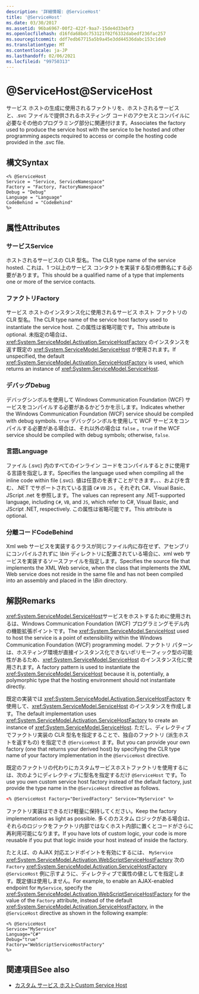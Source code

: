 ```yaml
---
description: '詳細情報: @ServiceHost'
title: '@ServiceHost'
ms.date: 03/30/2017
ms.assetid: 96ba6967-00f2-422f-9aa7-15de4d33ebf3
ms.openlocfilehash: d16fda68bdc753121f02f6332dabedf236fac257
ms.sourcegitcommit: ddf7edb67715a5b9a45e3dd44536dabc153c1de0
ms.translationtype: MT
ms.contentlocale: ja-JP
ms.lasthandoff: 02/06/2021
ms.locfileid: "99750313"
---
```

# <a name="servicehost"></a><span data-ttu-id="2e9fd-102">\@ServiceHost</span><span class="sxs-lookup"><span data-stu-id="2e9fd-102">\@ServiceHost</span></span>

<span data-ttu-id="2e9fd-103">サービス ホストの生成に使用されるファクトリを、ホストされるサービスと、.svc ファイルで提供されるホスティング コードのアクセスとコンパイルに必要なその他のプログラミング部分に関連付けます。</span><span class="sxs-lookup"><span data-stu-id="2e9fd-103">Associates the factory used to produce the service host with the service to be hosted and other programming aspects required to access or compile the hosting code provided in the .svc file.</span></span>

## <a name="syntax"></a><span data-ttu-id="2e9fd-104">構文</span><span class="sxs-lookup"><span data-stu-id="2e9fd-104">Syntax</span></span>

```aspx-csharp
<% @ServiceHost
Service = "Service, ServiceNamespace"
Factory = "Factory, FactoryNamespace"
Debug = "Debug"
Language = "Language"
CodeBehind = "CodeBehind"
%>
```

## <a name="attributes"></a><span data-ttu-id="2e9fd-105">属性</span><span class="sxs-lookup"><span data-stu-id="2e9fd-105">Attributes</span></span>

### <a name="service"></a><span data-ttu-id="2e9fd-106">サービス</span><span class="sxs-lookup"><span data-stu-id="2e9fd-106">Service</span></span>

<span data-ttu-id="2e9fd-107">ホストされるサービスの CLR 型名。</span><span class="sxs-lookup"><span data-stu-id="2e9fd-107">The CLR type name of the service hosted.</span></span> <span data-ttu-id="2e9fd-108">これは、1 つ以上のサービス コンタクトを実装する型の修飾名にする必要があります。</span><span class="sxs-lookup"><span data-stu-id="2e9fd-108">This should be a qualified name of a type that implements one or more of the service contacts.</span></span>

### <a name="factory"></a><span data-ttu-id="2e9fd-109">ファクトリ</span><span class="sxs-lookup"><span data-stu-id="2e9fd-109">Factory</span></span>

<span data-ttu-id="2e9fd-110">サービス ホストのインスタンス化に使用されるサービス ホスト ファクトリの CLR 型名。</span><span class="sxs-lookup"><span data-stu-id="2e9fd-110">The CLR type name of the service host factory used to instantiate the service host.</span></span> <span data-ttu-id="2e9fd-111">この属性は省略可能です。</span><span class="sxs-lookup"><span data-stu-id="2e9fd-111">This attribute is optional.</span></span> <span data-ttu-id="2e9fd-112">未指定の場合は、<xref:System.ServiceModel.Activation.ServiceHostFactory> のインスタンスを返す既定の <xref:System.ServiceModel.ServiceHost> が使用されます。</span><span class="sxs-lookup"><span data-stu-id="2e9fd-112">If unspecified, the default <xref:System.ServiceModel.Activation.ServiceHostFactory> is used, which returns an instance of <xref:System.ServiceModel.ServiceHost>.</span></span>

### <a name="debug"></a><span data-ttu-id="2e9fd-113">デバッグ</span><span class="sxs-lookup"><span data-stu-id="2e9fd-113">Debug</span></span>

<span data-ttu-id="2e9fd-114">デバッグシンボルを使用して Windows Communication Foundation (WCF) サービスをコンパイルする必要があるかどうかを示します。</span><span class="sxs-lookup"><span data-stu-id="2e9fd-114">Indicates whether the Windows Communication Foundation (WCF) service should be compiled with debug symbols.</span></span> <span data-ttu-id="2e9fd-115">`true` デバッグシンボルを使用して WCF サービスをコンパイルする必要がある場合は、それ以外の場合は `false` 。</span><span class="sxs-lookup"><span data-stu-id="2e9fd-115">`true` if the WCF service should be compiled with debug symbols; otherwise, `false`.</span></span>

### <a name="language"></a><span data-ttu-id="2e9fd-116">言語</span><span class="sxs-lookup"><span data-stu-id="2e9fd-116">Language</span></span>

<span data-ttu-id="2e9fd-117">ファイル (.svc) 内のすべてのインライン コードをコンパイルするときに使用する言語を指定します。</span><span class="sxs-lookup"><span data-stu-id="2e9fd-117">Specifies the language used when compiling all the inline code within file (.svc).</span></span> <span data-ttu-id="2e9fd-118">値は任意のを表すことができます。、、およびを含む、.NET でサポートされている言語 `C#` `VB` `JS` 。それぞれ C#、Visual Basic、JScript .net を参照します。</span><span class="sxs-lookup"><span data-stu-id="2e9fd-118">The values can represent any .NET-supported language, including `C#`, `VB`, and `JS`, which refer to C#, Visual Basic, and JScript .NET, respectively.</span></span> <span data-ttu-id="2e9fd-119">この属性は省略可能です。</span><span class="sxs-lookup"><span data-stu-id="2e9fd-119">This attribute is optional.</span></span>

### <a name="codebehind"></a><span data-ttu-id="2e9fd-120">分離コード</span><span class="sxs-lookup"><span data-stu-id="2e9fd-120">CodeBehind</span></span>

<span data-ttu-id="2e9fd-121">Xml web サービスを実装するクラスが同じファイル内に存在せず、アセンブリにコンパイルされずに *\bin* ディレクトリに配置されている場合に、xml web サービスを実装するソースファイルを指定します。</span><span class="sxs-lookup"><span data-stu-id="2e9fd-121">Specifies the source file that implements the XML Web service, when the class that implements the XML Web service does not reside in the same file and has not been compiled into an assembly and placed in the *\Bin* directory.</span></span>

## <a name="remarks"></a><span data-ttu-id="2e9fd-122">解説</span><span class="sxs-lookup"><span data-stu-id="2e9fd-122">Remarks</span></span>

<span data-ttu-id="2e9fd-123"><xref:System.ServiceModel.ServiceHost>サービスをホストするために使用されるは、Windows Communication Foundation (WCF) プログラミングモデル内の機能拡張ポイントです。</span><span class="sxs-lookup"><span data-stu-id="2e9fd-123">The <xref:System.ServiceModel.ServiceHost> used to host the service is a point of extensibility within the Windows Communication Foundation (WCF) programming model.</span></span> <span data-ttu-id="2e9fd-124">ファクトリ パターンは、ホスティング環境が直接インスタンス化できないポリモーフィック型の可能性があるため、<xref:System.ServiceModel.ServiceHost> のインスタンス化に使用されます。</span><span class="sxs-lookup"><span data-stu-id="2e9fd-124">A factory pattern is used to instantiate the <xref:System.ServiceModel.ServiceHost> because it is, potentially, a polymorphic type that the hosting environment should not instantiate directly.</span></span>

<span data-ttu-id="2e9fd-125">既定の実装では <xref:System.ServiceModel.Activation.ServiceHostFactory> を使用して、<xref:System.ServiceModel.ServiceHost> のインスタンスを作成します。</span><span class="sxs-lookup"><span data-stu-id="2e9fd-125">The default implementation uses <xref:System.ServiceModel.Activation.ServiceHostFactory> to create an instance of <xref:System.ServiceModel.ServiceHost>.</span></span> <span data-ttu-id="2e9fd-126">ただし、ディレクティブでファクトリ実装の CLR 型名を指定することで、独自のファクトリ (派生ホストを返すもの) を指定でき `@ServiceHost` ます。</span><span class="sxs-lookup"><span data-stu-id="2e9fd-126">But you can provide your own factory (one that returns your derived host) by specifying the CLR type name of your factory implementation in the `@ServiceHost` directive.</span></span>

<span data-ttu-id="2e9fd-127">既定のファクトリの代わりにカスタムサービスホストファクトリを使用するには、次のようにディレクティブに型名を指定するだけ `@ServiceHost` です。</span><span class="sxs-lookup"><span data-stu-id="2e9fd-127">To use you own custom service host factory instead of the default factory, just provide the type name in the `@ServiceHost` directive as follows.</span></span>

```xml
<% @ServiceHost Factory="DerivedFactory" Service="MyService" %>
```

<span data-ttu-id="2e9fd-128">ファクトリ実装はできるだけ軽量に保持してください。</span><span class="sxs-lookup"><span data-stu-id="2e9fd-128">Keep the factory implementations as light as possible.</span></span> <span data-ttu-id="2e9fd-129">多くのカスタム ロジックがある場合は、それらのロジックをファクトリ内部ではなくホスト内部に置くとコードがさらに再利用可能になります。</span><span class="sxs-lookup"><span data-stu-id="2e9fd-129">If you have lots of custom logic, your code is more reusable if you put that logic inside your host instead of inside the factory.</span></span>

<span data-ttu-id="2e9fd-130">たとえば、の AJAX 対応エンドポイントを有効にするには、 `MyService` <xref:System.ServiceModel.Activation.WebScriptServiceHostFactory> 次の `Factory` <xref:System.ServiceModel.Activation.ServiceHostFactory> `@ServiceHost` 例に示すように、ディレクティブで属性の値としてを指定します。既定値は使用しません。</span><span class="sxs-lookup"><span data-stu-id="2e9fd-130">For example, to enable an AJAX-enabled endpoint for `MyService`, specify the <xref:System.ServiceModel.Activation.WebScriptServiceHostFactory> for the value of the `Factory` attribute, instead of the default <xref:System.ServiceModel.Activation.ServiceHostFactory>, in the `@ServiceHost` directive as shown in the following example:</span></span>

```aspx-csharp
<% @ServiceHost
Service="MyService"
Language="C#"
Debug="true"
Factory="WebScriptServiceHostFactory"
%>
```

## <a name="see-also"></a><span data-ttu-id="2e9fd-131">関連項目</span><span class="sxs-lookup"><span data-stu-id="2e9fd-131">See also</span></span>

- [<span data-ttu-id="2e9fd-132">カスタム サービス ホスト</span><span class="sxs-lookup"><span data-stu-id="2e9fd-132">Custom Service Host</span></span>](../../../wcf/samples/custom-service-host.md)
